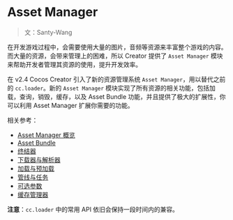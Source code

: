 # Asset Manager

> 文：Santy-Wang

在开发游戏过程中，会需要使用大量的图片，音频等资源来丰富整个游戏的内容。而大量的资源，会带来管理上的困难，所以 Creator 提供了 `Asset Manager` 模块来帮助开发者管理其资源的使用，提升开发效率。

在 v2.4 Cocos Creator 引入了新的资源管理系统 `Asset Manager`，用以替代之前的 `cc.loader`。新的 `Asset Manager` 模块实现了所有资源的相关功能，包括加载，查询，销毁，缓存，以及 Asset Bundle 功能，并且提供了极大的扩展性，你可以利用 Asset Manager 扩展你需要的功能。


相关参考：

- [Asset Manager 概览](asset-manager.md)
- [Asset Bundle](bundle.md)
- [终结器](finalizer.md)
- [下载器与解析器](downloader-parser.md)
- [加载与预加载](preload-load.md)
- [管线与任务](pipeline-task.md)
- [可选参数](custom-parameter.md)
- [缓存管理器](cache-manager.md)

**注意**：`cc.loader` 中的常用 API 依旧会保持一段时间内的兼容。